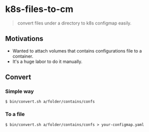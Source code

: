 # k8s-files-to-cm

> convert files under a directory to k8s configmap easily.

## Motivations
- Wanted to attach volumes that contains configurations file to a container.
- It's a huge labor to do it manually.

## Convert

### Simple way
`$ bin/convert.sh a/folder/contains/confs`

### To a file
`$ bin/convert.sh a/folder/contains/confs > your-configmap.yaml`
